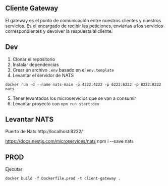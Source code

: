 ## Cliente Gateway

El gateway es el punto de comunicación entre nuestros clientes y nuestros servicios. Es el encargado de recibir las peticiones, enviarlas a los servicios correspondientes y devolver la respuesta al cliente.

## Dev

1. Clonar el repositorio
2. Instalar dependencias
3. Crear un archivo `.env` basado en el `env.template`
4. Levantar el servidor de NATS

```
docker run -d --name nats-main -p 4222:4222 -p 6222:6222 -p 8222:8222 nats
```

5. Tener levantados los microservicios que se van a consumir
6. Levantar proyecto con `npm run start:dev`

## Levantar NATS

Puerto de Nats
http://localhost:8222/

https://docs.nestjs.com/microservices/nats
npm i --save nats

## PROD

Ejecutar

```
docker build -f Dockerfile.prod -t client-gateway .
```
